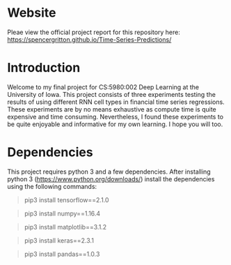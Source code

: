 # Website
Pleae view the official project report for this repository here: https://spencergritton.github.io/Time-Series-Predictions/

# Introduction
Welcome to my final project for CS:5980:002 Deep Learning at the University of Iowa.
This project consists of three experiments testing the results of using different RNN cell types
in financial time series regressions. These experiments are by no means exhaustive as compute time is quite expensive and time consuming. Nevertheless, I found these experiments to be quite enjoyable and informative for my own learning. I hope you will too.

# Dependencies
This project requires python 3 and a few dependencies. After installing python 3 
(https://www.python.org/downloads/) install the dependencies using the following commands:
> pip3 install tensorflow==2.1.0

> pip3 install numpy==1.16.4

> pip3 install matplotlib==3.1.2

> pip3 install keras==2.3.1

> pip3 install pandas==1.0.3